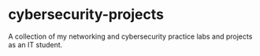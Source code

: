 # cybersecurity-projects
A collection of my networking and cybersecurity practice labs and projects as an IT student.
